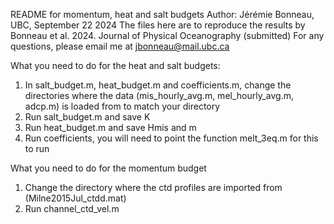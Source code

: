 README for momentum, heat and salt budgets
Author: Jérémie Bonneau, UBC, September 22 2024
The files here are to reproduce the results by Bonneau et al. 2024. Journal of Physical Oceanography (submitted)
For any questions, please email me at jbonneau@mail.ubc.ca

What you need to do for the heat and salt budgets:
1. In salt_budget.m, heat_budget.m and coefficients.m, change the directories where the data (mis_hourly_avg.m, mel_hourly_avg.m, adcp.m) is loaded from to match your directory
2. Run salt_budget.m and save K
3. Run heat_budget.m and save Hmis and m
4. Run coefficients, you will need to point the function melt_3eq.m for this to run

What you need to do for the momentum budget
1. Change the directory where the ctd profiles are imported from (Milne2015Jul_ctdd.mat)
2. Run channel_ctd_vel.m
